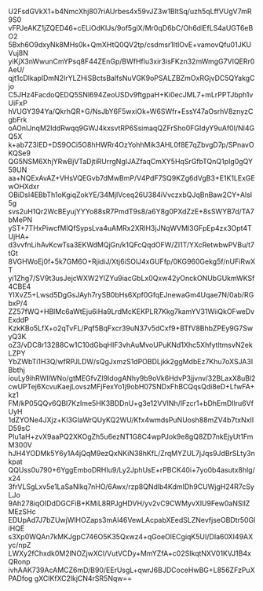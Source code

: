 U2FsdGVkX1+b4NmcXhj807riAUrbes4x59vJZ3w1BltSq/uzh5qLffVUgV7mR9S0
vFPJeAKZ1jZQED46+cELiOdKIJs/9of5giX/Mr0qD6bC/Oh6dlEfLS4aUGT6eBO2
5Bxh6O9dxyNk8MHs0k+QmXHtQ0QV2tp/csdmsr1ltIOvE+vamovQfu01JKUVuj8N
yiKjX3nWwunCmYPsq8F44ZEnGp/BWfHflu3xir3isFKzn32mWmgG7VIQERr0AeU/
qjt1cDlkaplDmN2IrYLZHiSBctsBalfsNuVGK9oPSALZBZmOxRGjvDC5QYakgCjo
C5JHz4FacdoQEDQ5SNl694ZeoUSDv9ftgpaH+Ki0ecJML7+mLrPPTJbph1vUiFxP
hVUGY394Ya/QkrhQR+G/NsJbY6F5wxiOk+W6SWfr+EssY47aOsrhV8znyzCgbFrk
oAOnIJnqM2IddRwqq9GWJ4kxsvtRP6SsimaqQZFrSho0FGIdyY9uAf0I/Nl4GQ5X
k+ab7Z3IED+DS9OCi5O8hHWRr4OzYohhMik3AHL0f8E7qZbvgD7p/SPnavOKQSe9
QG5NSM6XhjYRwBjVTaDjtiRUrrgNgIJAZfaqCmXY5HqSrGfbTQnQ1pIg0gQY59UN
aa+NQExAvAZ+VHsVQEGvb7dMwBmP/V4PdF7SQ9KZg6dVgB3+E1K1LExGEwOHXdxr
OBiDsl4EBbTh1oKgiqZokYE/34MjlVceq26U384iVvczxbQJqBnBaw2CY+AlsI5g
svs2uH1Qr2WcBEyujYYYo88sR7PmdT9s8/a6Y8g0PXdZzE+8sSWYB7d/TA7bMePN
yST+7THxPiwcfMIQfSypsLva4uAMRx2XRlH3jJNqWVMl3GFpEp4zx3Opt4TUjHA+
d3vvfnLihAvKcwTsa3EKWdMQjGn/k1QFcQqdOFW/Zl1T/YXcRetwbwPVBu/t7tGt
8VGHWoEj0f+5k7GM6O+RjidiJ/Xtj6iSOlJ4xGUFfp/0KG960Gekg5f/nUFiRwXT
yi1Zhg7/SV9t3usJejcWXW2YlZYu9iacGbLx0Qxw42yOnckONUbGUkmWKSf4CBE4
YIXvZ5+Lwsd5DgGsJAyh7rySB0bHs6Xpf0GfqEJnewaGm4Uqae7N/0ab/RGbxP/4
ZZ57fWQ+HBlMc6aWtEju6iHa9LrdMcKEKPLR7Kkg7kamYV31WiiQkOFweDvExddP
KzkKBo5LfX+o2qTvFL/Pqf5BqFxcr39uN37v5dCxf9+BTfV8BhbZPEy9G7SwyQ3K
oZ3/vDC8r13288Cw1C10dGbqHIF3vhAuMvoUPuKNd1Xhc5XhfytltmsvN2ekLZPY
YbZWbTi1H3Q/wfRPJLDW/sQgJxmzS1dPOBDLjkk2ggMdbEz7Khu7oXSJA3lBbthj
iouLy9ihRWIIWNo/gtMEGfvZI9IdogANhy9b9oVk6HdvP3jjvnv/32BLaxX8uBl2
cwUPTej6XcvuKaejLovszMFjFexYo1j9obH07SNDxFhBCQqsQdi8eD+LfwFA+kz1
FM/kP05QQv6QBI7KzIme5HK3BDDnU+g3e12VVINh/lFzcr1+bDhEmDIlru6VfUyH
1dZYONe4JXjz+KI3GIaWrQUyKQ2WU/Kfx4wmdsPuNUosh88mZV4b7txNxIID59sC
PIu1aH+zvX9aaPQ2XKOgZh5u6ezNT1G8C4wpPJok9e8gQ8ZD7nkEjyUt1FmM300V
hJH4YODMk5Y6y1A4jQqM9ezQxNKiN38hKfL/ZrqMYZUL7jJqs9JdBrSLty3nkpat
QQUss0u790+6YggEmboDRHIu9/Ly2JphUsE+rPBCK40i+7yo0b4asutx8hlg/x24
3frVLSgLxv5e1LaSaNlkq7nHO/6Awx/rzp8QNdlb4KdmIDh9CUWjgH24R7cSyLJo
9Ah278iqOIDdDGCFiB+KMiL8RPJgHDVH/yv2vC9CWMyvXlU9Few0aNSlIZMEzSHc
EDUpAd7J7bZUwjWlHOZaps3mAl46VewLAcpabXEedSLZNevfjseOBDtr50GliHQE
s3Xp0WQAn7kMKJgpC746O5K35Qxwz4+qGoeOlECgiqK5UI/DIa60XI49AXyc/npZ
LWXy2fChxdk0M2lNOZjwXCl/VutVCDy+MmYZfA+c02SIkqtNXV01KVJ1B4xQRonp
ivhAAK739AcAMCZ6mD/B90/EErUsgL+qwrJ6BJDCoceHwBG+L856ZFzPuXPADfog
gXClKfXC2lkjCN4rSR5Nqw==
